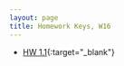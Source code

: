 ```yaml
---
layout: page
title: Homework Keys, W16
---
```


<!--
* HW 6.2
* HW 6.1
* HW 5.3
* HW 5.1-5.2
* HW 4.6
* HW 4.4-4.5
* HW 4.2-4.3
* HW 4.1
* HW 3.3
* HW 3.2
* HW 3.1
* HW 2.7
* HW 2.5-2.6
* HW 2.4
* HW 2.1-2.3
* HW 1.2
-->

* [HW 1.1](HW1_1_noPrint.pdf){:target="_blank"}
